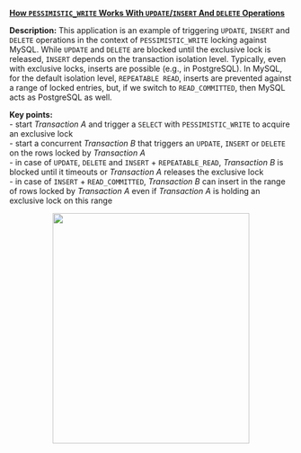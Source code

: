 **[How `PESSIMISTIC_WRITE` Works With `UPDATE`/`INSERT` And `DELETE` Operations](https://github.com/AnghelLeonard/Hibernate-SpringBoot/tree/master/HibernateSpringBootPessimisticLocksDelInsUpd)**
 
**Description:** This application is an example of triggering `UPDATE`, `INSERT` and `DELETE` operations in the context of `PESSIMISTIC_WRITE` locking against MySQL. While `UPDATE` and `DELETE` are blocked until the exclusive lock is released, `INSERT` depends on the transaction isolation level. Typically, even with exclusive locks, inserts are possible (e.g., in PostgreSQL). In MySQL, for the default isolation level, `REPEATABLE READ`, inserts are prevented against a range of locked entries, but, if we switch to `READ_COMMITTED`, then MySQL acts as PostgreSQL as well.

**Key points:**\
     - start *Transaction A* and trigger a `SELECT` with `PESSIMISTIC_WRITE` to acquire an exclusive lock\
     - start a concurrent *Transaction B* that triggers an `UPDATE`, `INSERT` or `DELETE` on the rows locked by *Transaction A*\
     - in case of `UPDATE`, `DELETE` and `INSERT` + `REPEATABLE_READ`, *Transaction B* is blocked until it timeouts or *Transaction A* releases the exclusive lock\
     - in case of `INSERT` + `READ_COMMITTED`, *Transaction B* can insert in the range of rows locked by *Transaction A* even if *Transaction A* is holding an exclusive lock on this range     
     
<a href="https://leanpub.com/java-persistence-performance-illustrated-guide"><p align="center"><img src="https://github.com/AnghelLeonard/Hibernate-SpringBoot/blob/master/Java%20Persistence%20Performance%20Illustrated%20Guide.jpg" height="410" width="350"/></p></a>
